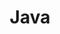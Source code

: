 ---
title: Java
description: Строго типизированный объектно-ориентированный язык программирования общего назначения
nav_icon:
  vendor: bs
  name: filetype-java
---